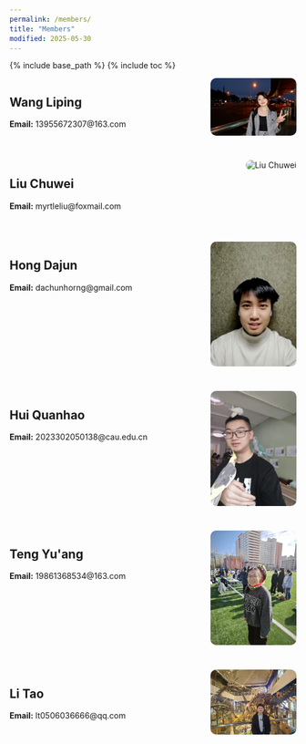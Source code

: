 ```yaml
---
permalink: /members/
title: "Members"
modified: 2025-05-30
---
```


{% include base_path %}
{% include toc %}


<div class="member-container" style="margin-bottom: 40px;">
  <div style="width: 70%; float: left;">
    <h2>Wang Liping</h2>
    <p><strong>Email:</strong> 13955672307@163.com</p>
  </div>
  <div style="width: 30%; float: right; text-align: right;">
    <img src="../assets/images/members/Wangliping.jpg" alt="Wang Liping" style="width: 200px; border-radius: 10px;">
  </div>
  <div style="clear: both;"></div>
</div>

<div class="member-container" style="margin-bottom: 40px;">
  <div style="width: 70%; float: left;">
    <h2>Liu Chuwei</h2>
    <p><strong>Email:</strong> myrtleliu@foxmail.com</p>
  </div>
  <div style="width: 30%; float: right; text-align: right;">
    <img src="../assets/images/members/Liuchuwei.jpg" alt="Liu Chuwei" style="width: 200px; border-radius: 10px;">
  </div>
  <div style="clear: both;"></div>
</div>

<div class="member-container" style="margin-bottom: 40px;">
  <div style="width: 70%; float: left;">
    <h2>Hong Dajun</h2>
    <p><strong>Email:</strong> dachunhorng@gmail.com</p>
  </div>
  <div style="width: 30%; float: right; text-align: right;">
    <img src="../assets/images/members/Hongdajun.JPG" alt="Hong Dajun" style="width: 200px; border-radius: 10px;">
  </div>
  <div style="clear: both;"></div>
</div>

<div class="member-container" style="margin-bottom: 40px;">
  <div style="width: 70%; float: left;">
    <h2>Hui Quanhao</h2>
    <p><strong>Email:</strong> 2023302050138@cau.edu.cn</p>
  </div>
  <div style="width: 30%; float: right; text-align: right;">
    <img src="../assets/images/members/Huiquanhao.jpg" alt="Hui Quanhao" style="width: 200px; border-radius: 10px;">
  </div>
  <div style="clear: both;"></div>
</div>

<div class="member-container" style="margin-bottom: 40px;">
  <div style="width: 70%; float: left;">
    <h2>Teng Yu'ang</h2>
    <p><strong>Email:</strong> 19861368534@163.com</p>
  </div>
  <div style="width: 30%; float: right; text-align: right;">
    <img src="../assets/images/members/Tengyuang.jpg" alt="Teng Yu'ang" style="width: 200px; border-radius: 10px;">
  </div>
  <div style="clear: both;"></div>
</div>

<div class="member-container" style="margin-bottom: 40px;">
  <div style="width: 70%; float: left;">
    <h2>Li Tao</h2>
    <p><strong>Email:</strong> lt0506036666@qq.com</p>
  </div>
  <div style="width: 30%; float: right; text-align: right;">
    <img src="../assets/images/members/Litao.jpeg" alt="Li Tao" style="width: 200px; border-radius: 10px;">
  </div>
  <div style="clear: both;"></div>
</div>





